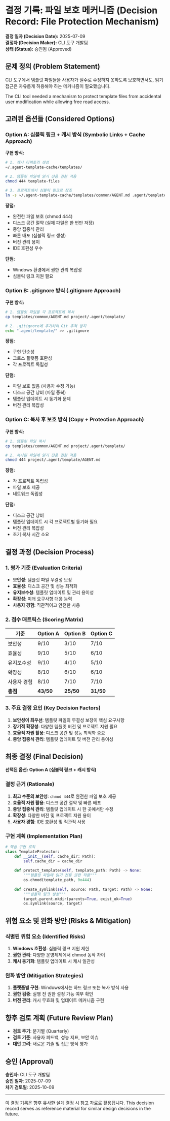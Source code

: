 # 결정 기록: 파일 보호 메커니즘 (Decision Record: File Protection Mechanism)

**결정 일자 (Decision Date):** 2025-07-09  
**결정자 (Decision Maker):** CLI 도구 개발팀  
**상태 (Status):** 승인됨 (Approved)  

## 문제 정의 (Problem Statement)

CLI 도구에서 템플릿 파일들을 사용자가 실수로 수정하지 못하도록 보호하면서도, 읽기 접근은 자유롭게 허용해야 하는 메커니즘이 필요했습니다.

The CLI tool needed a mechanism to protect template files from accidental user modification while allowing free read access.

## 고려된 옵션들 (Considered Options)

### Option A: 심볼릭 링크 + 캐시 방식 (Symbolic Links + Cache Approach)
**구현 방식:**
```bash
# 1. 캐시 디렉토리 생성
~/.agent-template-cache/templates/

# 2. 템플릿 파일에 읽기 전용 권한 적용
chmod 444 template-files

# 3. 프로젝트에서 심볼릭 링크로 참조
ln -s ~/.agent-template-cache/templates/common/AGENT.md .agent/template/AGENT.md
```

**장점:**
- 완전한 파일 보호 (chmod 444)
- 디스크 공간 절약 (실제 파일은 한 번만 저장)
- 중앙 집중식 관리
- 빠른 배포 (심볼릭 링크 생성)
- 버전 관리 용이
- IDE 호환성 우수

**단점:**
- Windows 환경에서 권한 관리 복잡성
- 심볼릭 링크 지원 필요

### Option B: .gitignore 방식 (.gitignore Approach)
**구현 방식:**
```bash
# 1. 템플릿 파일을 각 프로젝트에 복사
cp templates/common/AGENT.md project/.agent/template/

# 2. .gitignore에 추가하여 Git 추적 방지
echo ".agent/template/" >> .gitignore
```

**장점:**
- 구현 단순성
- 크로스 플랫폼 호환성
- 각 프로젝트 독립성

**단점:**
- 파일 보호 없음 (사용자 수정 가능)
- 디스크 공간 낭비 (파일 중복)
- 템플릿 업데이트 시 동기화 문제
- 버전 관리 복잡성

### Option C: 복사 후 보호 방식 (Copy + Protection Approach)
**구현 방식:**
```bash
# 1. 템플릿 파일 복사
cp templates/common/AGENT.md project/.agent/template/

# 2. 복사된 파일에 읽기 전용 권한 적용
chmod 444 project/.agent/template/AGENT.md
```

**장점:**
- 각 프로젝트 독립성
- 파일 보호 제공
- 네트워크 독립성

**단점:**
- 디스크 공간 낭비
- 템플릿 업데이트 시 각 프로젝트별 동기화 필요
- 버전 관리 복잡성
- 초기 복사 시간 소요

## 결정 과정 (Decision Process)

### 1. 평가 기준 (Evaluation Criteria)
- **보안성**: 템플릿 파일 무결성 보장
- **효율성**: 디스크 공간 및 성능 최적화
- **유지보수성**: 템플릿 업데이트 및 관리 용이성
- **확장성**: 미래 요구사항 대응 능력
- **사용자 경험**: 직관적이고 안전한 사용

### 2. 점수 매트릭스 (Scoring Matrix)
| 기준 | Option A | Option B | Option C |
|------|----------|----------|----------|
| 보안성 | 9/10 | 3/10 | 7/10 |
| 효율성 | 9/10 | 5/10 | 6/10 |
| 유지보수성 | 9/10 | 4/10 | 5/10 |
| 확장성 | 8/10 | 6/10 | 6/10 |
| 사용자 경험 | 8/10 | 7/10 | 7/10 |
| **총점** | **43/50** | **25/50** | **31/50** |

### 3. 주요 결정 요인 (Key Decision Factors)
1. **보안성이 최우선**: 템플릿 파일의 무결성 보장이 핵심 요구사항
2. **장기적 확장성**: 다양한 템플릿 버전 및 프로젝트 지원 필요
3. **효율적 자원 활용**: 디스크 공간 및 성능 최적화 중요
4. **중앙 집중식 관리**: 템플릿 업데이트 및 버전 관리 용이성

## 최종 결정 (Final Decision)

**선택된 옵션: Option A (심볼릭 링크 + 캐시 방식)**

### 결정 근거 (Rationale)
1. **최고 수준의 보안성**: `chmod 444`로 완전한 파일 보호 제공
2. **효율적 자원 활용**: 디스크 공간 절약 및 빠른 배포
3. **중앙 집중식 관리**: 템플릿 업데이트 시 한 곳에서만 수정
4. **확장성**: 다양한 버전 및 프로젝트 지원 용이
5. **사용자 경험**: IDE 호환성 및 직관적 사용

### 구현 계획 (Implementation Plan)
```python
# 핵심 구현 로직
class TemplateProtector:
    def __init__(self, cache_dir: Path):
        self.cache_dir = cache_dir
        
    def protect_template(self, template_path: Path) -> None:
        """템플릿 파일에 읽기 전용 권한 적용"""
        os.chmod(template_path, 0o444)
        
    def create_symlink(self, source: Path, target: Path) -> None:
        """심볼릭 링크 생성"""
        target.parent.mkdir(parents=True, exist_ok=True)
        os.symlink(source, target)
```

## 위험 요소 및 완화 방안 (Risks & Mitigation)

### 식별된 위험 요소 (Identified Risks)
1. **Windows 호환성**: 심볼릭 링크 지원 제한
2. **권한 관리**: 다양한 운영체제에서 chmod 동작 차이
3. **캐시 동기화**: 템플릿 업데이트 시 캐시 일관성

### 완화 방안 (Mitigation Strategies)
1. **플랫폼별 구현**: Windows에서는 하드 링크 또는 복사 방식 사용
2. **권한 검증**: 실행 전 권한 설정 가능 여부 확인
3. **버전 관리**: 캐시 무효화 및 업데이트 메커니즘 구현

## 향후 검토 계획 (Future Review Plan)

- **검토 주기**: 분기별 (Quarterly)
- **검토 기준**: 사용자 피드백, 성능 지표, 보안 이슈
- **대안 고려**: 새로운 기술 및 접근 방식 평가

## 승인 (Approval)

**승인자**: CLI 도구 개발팀  
**승인 일자**: 2025-07-09  
**차기 검토일**: 2025-10-09

---

이 결정 기록은 향후 유사한 설계 결정 시 참고 자료로 활용됩니다.
This decision record serves as reference material for similar design decisions in the future.